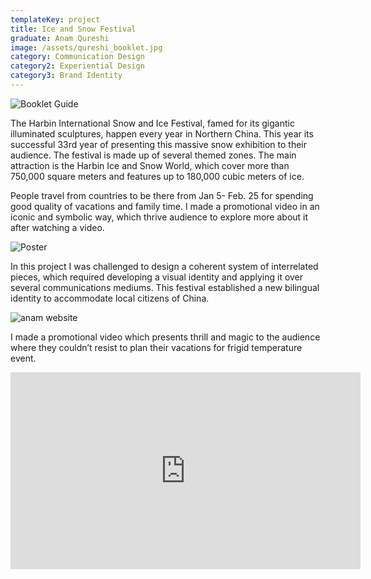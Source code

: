 ```yaml
---
templateKey: project
title: Ice and Snow Festival
graduate: Anam Qureshi
image: /assets/qureshi_booklet.jpg
category: Communication Design
category2: Experiential Design
category3: Brand Identity
---
```

![Booklet Guide](/assets/qureshi_booklet.jpg)

The Harbin International Snow and Ice Festival, famed for its gigantic illuminated sculptures, happen every year in Northern China. This year its successful 33rd year of presenting this massive snow exhibition to their audience. The festival is made up of several themed zones. The main attraction is the Harbin Ice and Snow World, which cover more than 750,000 square meters and features up to 180,000 cubic meters of ice.


People travel from countries to be there from Jan 5- Feb. 25 for spending good quality of vacations and family time. I made a promotional video in an iconic and symbolic way, which thrive audience to explore more about it after watching a video.

![Poster](/assets/poster-01.jpg)

In this project I was challenged to design a coherent system of interrelated pieces, which required developing a visual identity and applying it over several communications mediums. This festival established a new bilingual identity to accommodate local citizens of China.

![anam website](/assets/anamweb.jpg)

I made a promotional video which presents thrill and magic to the audience where they couldn’t resist to plan their vacations for frigid temperature event.

<iframe width="560" height="315" src="https://www.youtube.com/embed/RI0U1YxO_DQ" frameborder="0" allow="autoplay; encrypted-media" allowfullscreen></iframe>
